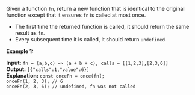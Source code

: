 Given a function `fn`, return a new function that is identical to the original function except that it ensures `fn` is called at most once.

- The first time the returned function is called, it should return the same result as `fn`.
- Every subsequent time it is called, it should return `undefined`.
 

**Example 1:**

**Input:** `fn = (a,b,c) => (a + b + c), calls = [[1,2,3],[2,3,6]]`\
**Output:** `[{"calls":1,"value":6}]`\
**Explanation:**
`const onceFn = once(fn);`\
`onceFn(1, 2, 3); // 6`\
`onceFn(2, 3, 6); // undefined, fn was not called`